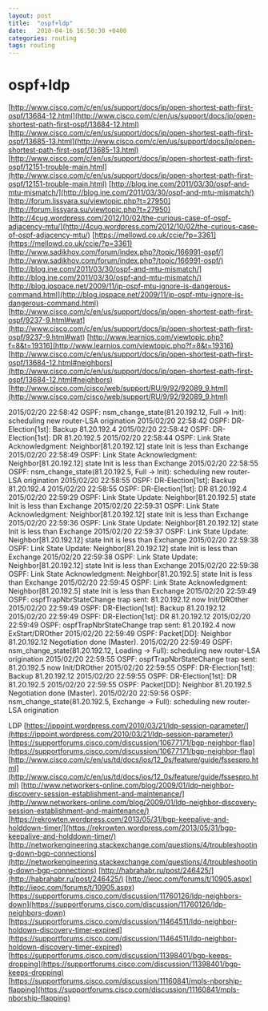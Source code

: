 ```yaml
---
layout: post
title:  "ospf+ldp"
date:   2010-04-16 16:50:30 +0400
categories: routing
tags: routing
---
```


# ospf+ldp
[http://www.cisco.com/c/en/us/support/docs/ip/open-shortest-path-first-ospf/13684-12.html](http://www.cisco.com/c/en/us/support/docs/ip/open-shortest-path-first-ospf/13684-12.html)
[http://www.cisco.com/c/en/us/support/docs/ip/open-shortest-path-first-ospf/13685-13.html](http://www.cisco.com/c/en/us/support/docs/ip/open-shortest-path-first-ospf/13685-13.html)
[http://www.cisco.com/c/en/us/support/docs/ip/open-shortest-path-first-ospf/12151-trouble-main.html](http://www.cisco.com/c/en/us/support/docs/ip/open-shortest-path-first-ospf/12151-trouble-main.html)
[http://blog.ine.com/2011/03/30/ospf-and-mtu-mismatch/](http://blog.ine.com/2011/03/30/ospf-and-mtu-mismatch/)
[http://forum.lissyara.su/viewtopic.php?t=27950](http://forum.lissyara.su/viewtopic.php?t=27950)
[http://4cug.wordpress.com/2012/10/02/the-curious-case-of-ospf-adjacency-mtu/](http://4cug.wordpress.com/2012/10/02/the-curious-case-of-ospf-adjacency-mtu/)
[https://mellowd.co.uk/ccie/?p=3361](https://mellowd.co.uk/ccie/?p=3361)
[http://www.sadikhov.com/forum/index.php?/topic/166991-ospf/](http://www.sadikhov.com/forum/index.php?/topic/166991-ospf/)
[http://blog.ine.com/2011/03/30/ospf-and-mtu-mismatch/](http://blog.ine.com/2011/03/30/ospf-and-mtu-mismatch/)
[http://blog.ipspace.net/2009/11/ip-ospf-mtu-ignore-is-dangerous-command.html](http://blog.ipspace.net/2009/11/ip-ospf-mtu-ignore-is-dangerous-command.html)
[http://www.cisco.com/c/en/us/support/docs/ip/open-shortest-path-first-ospf/9237-9.html#wat](http://www.cisco.com/c/en/us/support/docs/ip/open-shortest-path-first-ospf/9237-9.html#wat)
[http://www.learnios.com/viewtopic.php?f=8&t=19316](http://www.learnios.com/viewtopic.php?f=8&t=19316)
[http://www.cisco.com/c/en/us/support/docs/ip/open-shortest-path-first-ospf/13684-12.html#neighbors](http://www.cisco.com/c/en/us/support/docs/ip/open-shortest-path-first-ospf/13684-12.html#neighbors)
[http://www.cisco.com/cisco/web/support/RU/9/92/92089_9.html](http://www.cisco.com/cisco/web/support/RU/9/92/92089_9.html)


2015/02/20 22:58:42 OSPF: nsm_change_state(81.20.192.12, Full -> Init): scheduling new router-LSA origination
2015/02/20 22:58:42 OSPF: DR-Election[1st]: Backup 81.20.192.4
2015/02/20 22:58:42 OSPF: DR-Election[1st]: DR     81.20.192.5
2015/02/20 22:58:44 OSPF: Link State Acknowledgment: Neighbor[81.20.192.12] state Init is less than Exchange
2015/02/20 22:58:49 OSPF: Link State Acknowledgment: Neighbor[81.20.192.12] state Init is less than Exchange
2015/02/20 22:58:55 OSPF: nsm_change_state(81.20.192.5, Full -> Init): scheduling new router-LSA origination
2015/02/20 22:58:55 OSPF: DR-Election[1st]: Backup 81.20.192.4
2015/02/20 22:58:55 OSPF: DR-Election[1st]: DR     81.20.192.4
2015/02/20 22:59:29 OSPF: Link State Update: Neighbor[81.20.192.5] state Init is less than Exchange
2015/02/20 22:59:31 OSPF: Link State Acknowledgment: Neighbor[81.20.192.12] state Init is less than Exchange
2015/02/20 22:59:36 OSPF: Link State Update: Neighbor[81.20.192.12] state Init is less than Exchange
2015/02/20 22:59:37 OSPF: Link State Update: Neighbor[81.20.192.12] state Init is less than Exchange
2015/02/20 22:59:38 OSPF: Link State Update: Neighbor[81.20.192.12] state Init is less than Exchange
2015/02/20 22:59:38 OSPF: Link State Update: Neighbor[81.20.192.12] state Init is less than Exchange
2015/02/20 22:59:38 OSPF: Link State Acknowledgment: Neighbor[81.20.192.5] state Init is less than Exchange
2015/02/20 22:59:45 OSPF: Link State Acknowledgment: Neighbor[81.20.192.5] state Init is less than Exchange
2015/02/20 22:59:49 OSPF: ospfTrapNbrStateChange trap sent: 81.20.192.12 now Init/DROther
2015/02/20 22:59:49 OSPF: DR-Election[1st]: Backup 81.20.192.12
2015/02/20 22:59:49 OSPF: DR-Election[1st]: DR     81.20.192.12
2015/02/20 22:59:49 OSPF: ospfTrapNbrStateChange trap sent: 81.20.192.4 now ExStart/DROther
2015/02/20 22:59:49 OSPF: Packet[DD]: Neighbor 81.20.192.12 Negotiation done (Master).
2015/02/20 22:59:49 OSPF: nsm_change_state(81.20.192.12, Loading -> Full): scheduling new router-LSA origination
2015/02/20 22:59:55 OSPF: ospfTrapNbrStateChange trap sent: 81.20.192.5 now Init/DROther
2015/02/20 22:59:55 OSPF: DR-Election[1st]: Backup 81.20.192.12
2015/02/20 22:59:55 OSPF: DR-Election[1st]: DR     81.20.192.5
2015/02/20 22:59:55 OSPF: Packet[DD]: Neighbor 81.20.192.5 Negotiation done (Master).
2015/02/20 22:59:56 OSPF: nsm_change_state(81.20.192.5, Exchange -> Full): scheduling new router-LSA origination


LDP
[https://ippoint.wordpress.com/2010/03/21/ldp-session-parameter/](https://ippoint.wordpress.com/2010/03/21/ldp-session-parameter/)
[https://supportforums.cisco.com/discussion/10677171/bgp-neighbor-flap](https://supportforums.cisco.com/discussion/10677171/bgp-neighbor-flap)
[http://www.cisco.com/c/en/us/td/docs/ios/12_0s/feature/guide/fssespro.html](http://www.cisco.com/c/en/us/td/docs/ios/12_0s/feature/guide/fssespro.html)
[http://www.networkers-online.com/blog/2009/01/ldp-neighbor-discovery-session-establishment-and-maintenance/](http://www.networkers-online.com/blog/2009/01/ldp-neighbor-discovery-session-establishment-and-maintenance/)
[https://rekrowten.wordpress.com/2013/05/31/bgp-keepalive-and-holddown-timer/](https://rekrowten.wordpress.com/2013/05/31/bgp-keepalive-and-holddown-timer/)
[http://networkengineering.stackexchange.com/questions/4/troubleshooting-down-bgp-connections](http://networkengineering.stackexchange.com/questions/4/troubleshooting-down-bgp-connections)
[http://habrahabr.ru/post/246425/](http://habrahabr.ru/post/246425/)
[http://ieoc.com/forums/t/10905.aspx](http://ieoc.com/forums/t/10905.aspx)
[https://supportforums.cisco.com/discussion/11760126/ldp-neighbors-down](https://supportforums.cisco.com/discussion/11760126/ldp-neighbors-down)
[https://supportforums.cisco.com/discussion/11464511/ldp-neighbor-holdown-discovery-timer-expired](https://supportforums.cisco.com/discussion/11464511/ldp-neighbor-holdown-discovery-timer-expired)
[https://supportforums.cisco.com/discussion/11398401/bgp-keeps-dropping](https://supportforums.cisco.com/discussion/11398401/bgp-keeps-dropping)
[https://supportforums.cisco.com/discussion/11160841/mpls-nborship-flapping](https://supportforums.cisco.com/discussion/11160841/mpls-nborship-flapping)